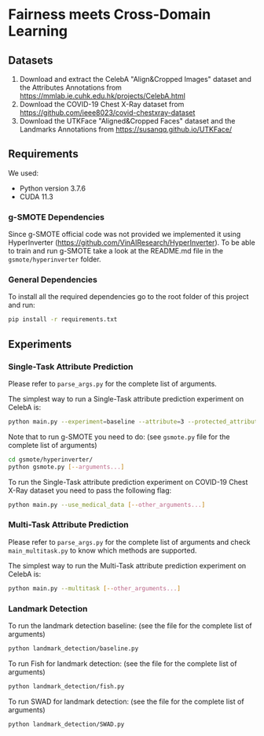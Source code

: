 # Fairness meets Cross-Domain Learning

## Datasets
1. Download and extract the CelebA "Align&Cropped Images" dataset and the Attributes Annotations from https://mmlab.ie.cuhk.edu.hk/projects/CelebA.html
2. Download the COVID-19 Chest X-Ray dataset from https://github.com/ieee8023/covid-chestxray-dataset
3. Download the UTKFace "Aligned&Cropped Faces" dataset and the Landmarks Annotations from https://susanqq.github.io/UTKFace/

## Requirements
We used: 
- Python version 3.7.6
- CUDA 11.3

### g-SMOTE Dependencies
Since g-SMOTE official code was not provided we implemented it using HyperInverter (https://github.com/VinAIResearch/HyperInverter). To be able to train and run 
g-SMOTE take a look at the README.md file in the `gsmote/hyperinverter` folder.

### General Dependencies
To install all the required dependencies go to the root folder of this project and run:
```bash
pip install -r requirements.txt
```

## Experiments

### Single-Task Attribute Prediction
Please refer to `parse_args.py` for the complete list of arguments.

The simplest way to run a Single-Task attribute prediction experiment on CelebA is:
```bash
python main.py --experiment=baseline --attribute=3 --protected_attribute=20
```

Note that to run g-SMOTE you need to do: (see `gsmote.py` file for the complete list of arguments)
```bash
cd gsmote/hyperinverter/
python gsmote.py [--arguments...]
```

To run the Single-Task attribute prediction experiment on COVID-19 Chest X-Ray dataset you need to pass the following flag:
```bash
python main.py --use_medical_data [--other_arguments...]
```

### Multi-Task Attribute Prediction
Please refer to `parse_args.py` for the complete list of arguments and check `main_multitask.py` to know which methods are supported.

The simplest way to run the Multi-Task attribute prediction experiment on CelebA is:
```bash
python main.py --multitask [--other_arguments...]
```

### Landmark Detection
To run the landmark detection baseline: (see the file for the complete list of arguments)
```bash
python landmark_detection/baseline.py
```

To run Fish for landmark detection: (see the file for the complete list of arguments)
```bash
python landmark_detection/fish.py
```

To run SWAD for landmark detection: (see the file for the complete list of arguments)
```bash
python landmark_detection/SWAD.py
```